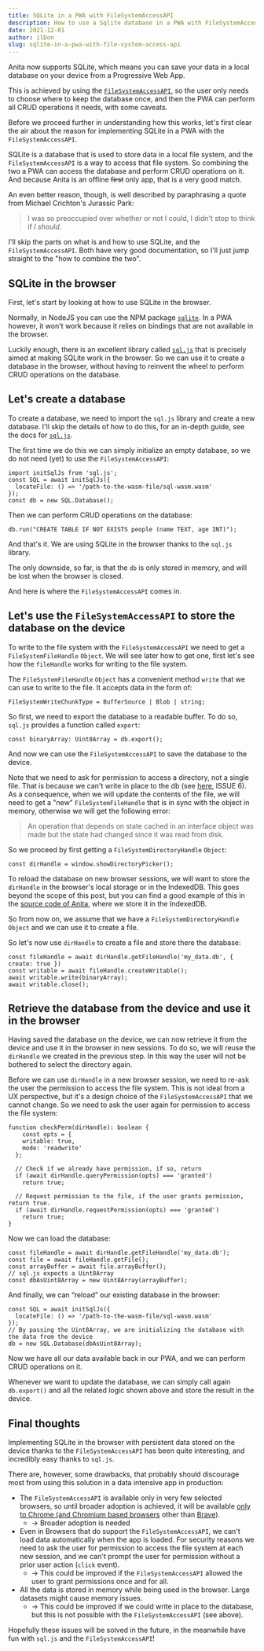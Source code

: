 ```yaml
---
title: SQLite in a PWA with FileSystemAccessAPI
description: How to use a Sqlite database in a PWA with FileSystemAccessAPI
date: 2021-12-01
author: ilDon
slug: sqlite-in-a-pwa-with-file-system-access-api
---
```

Anita now supports SQLite, which means you can save your data in a local database on your device from a Progressive Web App.

This is achieved by using the [`FileSystemAccessAPI`](https://developer.mozilla.org/en-US/docs/Web/API/File_System_Access_API), so the user only needs to choose where to keep the database once, and then the PWA can perform all CRUD operations it needs, with some caveats.

Before we proceed further in understanding how this works, let's first clear the air about the reason for implementing SQLite in a PWA with the `FileSystemAccessAPI`. 

SQLite is a database that is used to store data in a local file system, and the `FileSystemAccessAPI` is a way to access that file system. So combining the two a PWA can access the database and perform CRUD operations on it. And because Anita is an offline <s>first</s> only app, that is a very good match.

An even better reason, though, is well described by paraphrasing a quote from Michael Crichton's Jurassic Park:

> I was so preoccupied over whether or not I could, I didn't stop to think if *I should*.

<!-- /preview -->

I'll skip the parts on what is and how to use SQLite, and the `FileSystemAccessAPI`. Both have very good documentation, so I'll just jump straight to the "how to combine the two".

## SQLite in the browser

First, let's start by looking at how to use SQLite in the browser.

Normally, in NodeJS you can use the NPM package [`sqlite`](https://www.npmjs.com/package/sqlite). In a PWA however, it won't work because it relies on bindings that are not available in the browser.

Luckily enough, there is an excellent library called [`sql.js`](https://www.npmjs.com/package/sql.js) that is precisely aimed at making SQLite work in the browser. So we can use it to create a database in the browser, without having to reinvent the wheel to perform CRUD operations on the database.

## Let's create a database

To create a database, we need to import the `sql.js` library and create a new database. I'll skip the details of how to do this, for an in-depth guide, see the docs for [`sql.js`](https://sql.js.org/documentation/).

The first time we do this we can simply initialize an empty database, so we do not need (yet) to use the `FileSystemAccessAPI`:

    import initSqlJs from 'sql.js';
    const SQL = await initSqlJs({
      locateFile: () => '/path-to-the-wasm-file/sql-wasm.wasm'
    });
    const db = new SQL.Database();

Then we can perform CRUD operations on the database:

    db.run("CREATE TABLE IF NOT EXISTS people (name TEXT, age INT)");

And that's it. We are using SQLite in the browser thanks to the `sql.js` library.

The only downside, so far, is that the `db` is only stored in memory, and will be lost when the browser is closed.

And here is where the `FileSystemAccessAPI` comes in.

## Let's use the `FileSystemAccessAPI` to store the database on the device

To write to the file system with the `FileSystemAccessAPI` we need to get a `FileSystemFileHandle` `Object`. We will see later how to get one, first let's see how the `fileHandle` works for writing to the file system.

The `FileSystemFileHandle` `Object` has a convenient method `write` that we can use to write to the file. It accepts data in the form of:

    FileSystemWriteChunkType = BufferSource | Blob | string;

So first, we need to export the database to a readable buffer. To do so, `sql.js` provides a function called `export`:

    const binaryArray: Uint8Array = db.export();

And now we can use the `FileSystemAccessAPI` to save the database to the device. 

Note that we need to ask for permission to access a directory, not a single file. That is because we can't write in place to the db (see [here](https://wicg.github.io/file-system-access/#api-filesystemdirectoryhandle-removeentry), ISSUE 6). As a consequence, when we will update the contents of the file, we will need to get a "new" `FileSystemFileHandle` that is in sync with the object in memory, otherwise we will get the following error: 

> An operation that depends on state cached in an interface object was made but the state had changed since it was read from disk.

So we proceed by first getting a `FileSystemDirectoryHandle` `Object`:

    const dirHandle = window.showDirectoryPicker();

To reload the database on new browser sessions, we will want to store the `dirHandle` in the browser's local storage or in the IndexedDB. This goes beyond the scope of this post, but you can find a good example of this in the [source code of Anita](https://github.com/anita-app/anita), where we store it in the IndexedDB.

So from now on, we assume that we have a `FileSystemDirectoryHandle` `Object` and we can use it to create a file.

So let's now use `dirHandle` to create a file and store there the database:

    const fileHandle = await dirHandle.getFileHandle('my_data.db', { create: true })
    const writable = await fileHandle.createWritable();
    await writable.write(binaryArray);
    await writable.close();

## Retrieve the database from the device and use it in the browser

Having saved the database on the device, we can now retrieve it from the device and use it in the browser in new sessions. To do so, we will reuse the `dirHandle` we created in the previous step. In this way the user will not be bothered to select the directory again. 

Before we can use `dirHandle` in a new browser session, we need to re-ask the user the permission to access the file system. This is not ideal from a UX perspective, but it's a design choice of the `FileSystemAccessAPI` that we cannot change. So we need to ask the user again for permission to access the file system:

    function checkPerm(dirHandle): boolean {
        const opts = {
        writable: true,
        mode: 'readwrite'
      };
      
      // Check if we already have permission, if so, return
      if (await dirHandle.queryPermission(opts) === 'granted')
        return true;
      
      // Request permission to the file, if the user grants permission, return true.
      if (await dirHandle.requestPermission(opts) === 'granted')
        return true;
    }

Now we can load the database:

    const fileHandle = await dirHandle.getFileHandle('my_data.db');
    const file = await fileHandle.getFile();
    const arrayBuffer = await file.arrayBuffer();
    // sql.js expects a Uint8Array
    const dbAsUint8Array = new Uint8Array(arrayBuffer);

And finally, we can “reload” our existing database in the browser:

    const SQL = await initSqlJs({
      locateFile: () => '/path-to-the-wasm-file/sql-wasm.wasm'
    });
    // By passing the Uint8Array, we are initializing the database with the data from the device
    db = new SQL.Database(dbAsUint8Array);

Now we have all our data available back in our PWA, and we can perform CRUD operations on it. 

Whenever we want to update the database, we can simply call again `db.export()` and all the related logic shown above and store the result in the device.

## Final thoughts

Implementing SQLite in the browser with persistent data stored on the device thanks to the `FileSystemAccessAPI` has been quite interesting, and incredibly easy thanks to `sql.js`.

There are, however, some drawbacks, that probably should discourage most from using this solution in a data intensive app in production:

- The `FileSystemAccessAPI` is available only in very few selected browsers, so until broader adoption is achieved, it will be available [only to Chrome (and Chromium based browsers](https://web.dev/file-system-access/#browser-support) other than [Brave](https://github.com/brave/brave-browser/issues/11407)).
    - -> Broader adoption is needed
- Even in Browsers that do support the `FileSystemAccessAPI`, we can't load data automatically when the app is loaded. For security reasons we need to ask the user for permission to access the file system at each new session, and we can't prompt the user for permission without a prior user action (`click` event). 
    - -> This could be improved if the `FileSystemAccessAPI` allowed the user to grant permissions once and for all.
- All the data is stored in memory while being used in the browser. Large datasets might cause memory issues. 
    - -> This could be improved if we could write in place to the database, but this is not possible with the `FileSystemAccessAPI` (see above).

Hopefully these issues will be solved in the future, in the meanwhile have fun with `sql.js` and the `FileSystemAccessAPI`!